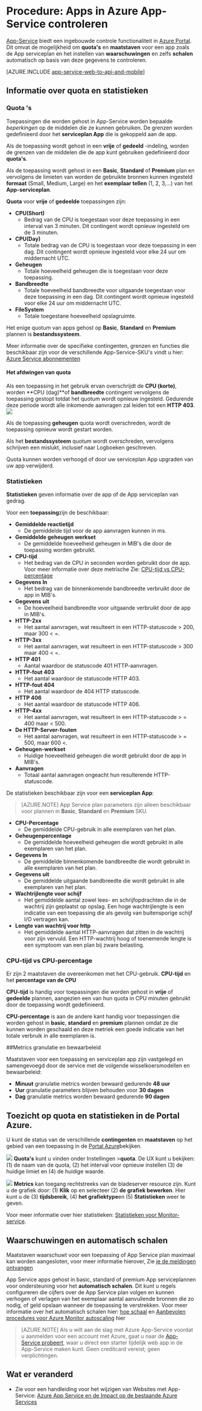 <properties
    pageTitle="Apps in Azure App-Service controleren"
    description="Leren Apps in Azure App-Service controleren met behulp van de Portal Azure."
    services="app-service"
    documentationCenter=""
    authors="btardif"
    manager="wpickett"
    editor="mollybos"/>

<tags
    ms.service="app-service"
    ms.workload="na"
    ms.tgt_pltfrm="na"
    ms.devlang="na"
    ms.topic="article"
    ms.date="09/07/2016"
    ms.author="byvinyal"/>

# <a name="how-to-monitor-apps-in-azure-app-service"></a>Procedure: Apps in Azure App-Service controleren

[App-Service](http://go.microsoft.com/fwlink/?LinkId=529714) biedt een ingebouwde controle functionaliteit in [Azure Portal](https://portal.azure.com).
Dit omvat de mogelijkheid om **quota's** en **maatstaven** voor een app zoals de App serviceplan en het instellen van **waarschuwingen** en zelfs **schalen** automatisch op basis van deze gegevens te controleren.

[AZURE.INCLUDE [app-service-web-to-api-and-mobile](../../includes/app-service-web-to-api-and-mobile.md)]

## <a name="understanding-quotas-and-metrics"></a>Informatie over quota en statistieken

### <a name="quotas"></a>Quota 's

Toepassingen die worden gehost in App-Service worden bepaalde *beperkingen* op de middelen die ze kunnen gebruiken. De grenzen worden gedefinieerd door het **serviceplan App** die is gekoppeld aan de app.

Als de toepassing wordt gehost in een **vrije** of **gedeeld** -indeling, worden de grenzen van de middelen die de app kunt gebruiken gedefinieerd door **quota's**.

Als de toepassing wordt gehost in een **Basic**, **Standard** of **Premium** plan en vervolgens de limieten van worden de gebruikte bronnen kunnen ingesteld **formaat** (Small, Medium, Large) en het **exemplaar tellen** (1, 2, 3,...) van het **App-serviceplan**.

**Quota** voor **vrije** of **gedeelde** toepassingen zijn:

* **CPU(Short)**
   * Bedrag van de CPU is toegestaan voor deze toepassing in een interval van 3 minuten. Dit contingent wordt opnieuw ingesteld om de 3 minuten.
* **CPU(Day)**
   * Totale bedrag van de CPU is toegestaan voor deze toepassing in een dag. Dit contingent wordt opnieuw ingesteld voor elke 24 uur om middernacht UTC.
* **Geheugen**
   * Totale hoeveelheid geheugen die is toegestaan voor deze toepassing.
* **Bandbreedte**
   * Totale hoeveelheid bandbreedte voor uitgaande toegestaan voor deze toepassing in een dag.
   Dit contingent wordt opnieuw ingesteld voor elke 24 uur om middernacht UTC.
* **FileSystem**
   * Totale toegestane hoeveelheid opslagruimte.

Het enige quotum van apps gehost op **Basic**, **Standard** en **Premium** plannen is **bestandssysteem**.

Meer informatie over de specifieke contingenten, grenzen en functies die beschikbaar zijn voor de verschillende App-Service-SKU's vindt u hier: [Azure Service abonnementen](../azure-subscription-service-limits.md#app-service-limits)

#### <a name="quota-enforcement"></a>Het afdwingen van quota

Als een toepassing in het gebruik ervan overschrijdt de **CPU (korte)**, worden **CPU (dag)**of **bandbreedte** contingent vervolgens de toepassing gestopt totdat het quotum wordt opnieuw ingesteld. Gedurende deze periode wordt alle inkomende aanvragen zal leiden tot een **HTTP 403**.
![][http403]

Als de toepassing **geheugen** quota wordt overschreden, wordt de toepassing opnieuw wordt gestart worden.

Als het **bestandssysteem** quotum wordt overschreden, vervolgens schrijven een mislukt, inclusief naar Logboeken geschreven.

Quota kunnen worden verhoogd of door uw serviceplan App upgraden van uw app verwijderd.

### <a name="metrics"></a>Statistieken

**Statistieken** geven informatie over de app of de App serviceplan van gedrag.

Voor een **toepassing**zijn de beschikbaar:

* **Gemiddelde reactietijd**
   * De gemiddelde tijd voor de app aanvragen kunnen in ms.
* **Gemiddelde geheugen werkset**
   * De gemiddelde hoeveelheid geheugen in MIB's die door de toepassing worden gebruikt.
* **CPU-tijd**
   * Het bedrag van de CPU in seconden worden gebruikt door de app. Voor meer informatie over deze metrische Zie: [CPU-tijd vs CPU-percentage](#cpu-time-vs-cpu-percentage)
* **Gegevens In**
   * Het bedrag van de binnenkomende bandbreedte verbruikt door de app in MIB's.
* **Gegevens uit**
   * De hoeveelheid bandbreedte voor uitgaande verbruikt door de app in MIB's.
* **HTTP-2xx**
   * Het aantal aanvragen, wat resulteert in een HTTP-statuscode > 200, maar 300 < =.
* **HTTP-3xx**
   * Het aantal aanvragen, wat resulteert in een HTTP-statuscode > 300 maar 400 < =.
* **HTTP 401**
   * Aantal waardoor de statuscode 401 HTTP-aanvragen.
* **HTTP-fout 403**
   * Het aantal waardoor de statuscode HTTP 403.
* **HTTP-fout 404**
   * Het aantal waardoor de 404 HTTP statuscode.
* **HTTP 406**
   * Het aantal waardoor de statuscode HTTP 406.
* **HTTP-4xx**
   * Het aantal aanvragen, wat resulteert in een HTTP-statuscode > = 400 maar < 500.
* **De HTTP-Server-fouten**
   * Het aantal aanvragen, wat resulteert in een HTTP-statuscode > = 500, maar 600 <.
* **Geheugen-werkset**
   * Huidige hoeveelheid geheugen die wordt gebruikt door de app in MIB's.
* **Aanvragen**
   * Totaal aantal aanvragen ongeacht hun resulterende HTTP-statuscode.

De statistieken beschikbaar zijn voor een **serviceplan App**:

>[AZURE.NOTE] App Service plan parameters zijn alleen beschikbaar voor plannen in **Basic**, **Standard** en **Premium** SKU.

* **CPU-Percentage**
   * De gemiddelde CPU-gebruik in alle exemplaren van het plan.
* **Geheugenpercentage**
   * De gemiddelde hoeveelheid geheugen die wordt gebruikt in alle exemplaren van het plan.
* **Gegevens In**
   * De gemiddelde binnenkomende bandbreedte die wordt gebruikt in alle exemplaren van het plan.
* **Gegevens uit**
   * De gemiddelde uitgaande bandbreedte die wordt gebruikt in alle exemplaren van het plan.
* **Wachtrijlengte voor schijf**
   * Het gemiddelde aantal zowel lees- en schrijfopdrachten die in de wachtrij zijn geplaatst op opslag. Een hoge wachtrijlengte is een indicatie van een toepassing die als gevolg van buitensporige schijf I/O vertragen kan.
* **Lengte van wachtrij voor http**
   * Het gemiddelde aantal HTTP-aanvragen dat zitten in de wachtrij voor zijn vervuld. Een HTTP-wachtrij hoog of toenemende lengte is een symptoom van een plan bij zware belasting.

### <a name="cpu-time-vs-cpu-percentage"></a>CPU-tijd vs CPU-percentage
<!-- To do: Fix Anchor (#CPU-time-vs.-CPU-percentage) -->

Er zijn 2 maatstaven die overeenkomen met het CPU-gebruik. **CPU-tijd** en het **percentage van de CPU**

**CPU-tijd** is handig voor toepassingen die worden gehost in **vrije** of **gedeelde** plannen, aangezien een van hun quota in CPU minuten gebruikt door de toepassing wordt gedefinieerd.

**CPU-percentage** is aan de andere kant handig voor toepassingen die worden gehost in **basic**, **standard** en **premium** plannen omdat ze die kunnen worden geschaald en deze metriek een goede indicatie van het totale verbruik in alle exemplaren is.

##<a name="metrics-granularity-and-retention-policy"></a>Metrics granulatie en bewaarbeleid

Maatstaven voor een toepassing en serviceplan app zijn vastgelegd en samengevoegd door de service met de volgende wisselkoersmodellen en bewaarbeleid:

 * **Minuut** granulatie metrics worden bewaard gedurende **48 uur**
 * **Uur** granulatie parameters blijven behouden voor **30 dagen**
 * **Dag** granulatie metrics worden bewaard gedurende **90 dagen**

## <a name="monitoring-quotas-and-metrics-in-the-azure-portal"></a>Toezicht op quota en statistieken in de Portal Azure.

U kunt de status van de verschillende **contingenten** en **maatstaven** op het gebied van een toepassing in de [Portal Azure](https://portal.azure.com)bekijken.

![][quotas]
**Quota's** kunt u vinden onder Instellingen >**quota**. De UX kunt u bekijken: (1) de naam van de quota, (2) het interval voor opnieuw instellen (3) de huidige limiet en (4) de huidige waarde.

![][metrics]
**Metrics** kan toegang rechtstreeks van de bladeserver resource zijn. Kunt u de grafiek door: (1) **Klik** op en selecteer (2) **de grafiek bewerken**.
Hier kunt u de (3) **tijdsbereik**, (4) **het grafiektype**en (5) **Statistieken** weer te geven.  

Voor meer informatie over hier statistieken: [Statistieken voor Monitor-service](../monitoring-and-diagnostics/insights-how-to-customize-monitoring.md).

## <a name="alerts-and-autoscale"></a>Waarschuwingen en automatisch schalen
Maatstaven waarschuwt voor een toepassing of App Service plan maximaal kan worden aangesloten, voor meer informatie hierover, Zie [je de meldingen ontvangen](../monitoring-and-diagnostics/insights-receive-alert-notifications.md)

App Service apps gehost in basic, standard of premium App serviceplannen voor ondersteuning voor het **automatisch schalen**. Dit kunt u regels configureren die cijfers over de App Service plan volgen en kunnen verhogen of verlagen van het exemplaar aantal aanvullende bronnen die zo nodig, of geld opslaan wanneer de toepassing te verstrekken. Voor meer informatie over het automatisch schalen hier: [hoe schaal](../monitoring-and-diagnostics/insights-how-to-scale.md) en [Aanbevolen procedures voor Azure Monitor autoscaling](../monitoring-and-diagnostics/insights-autoscale-best-practices.md) hier

>[AZURE.NOTE] Als u wilt aan de slag met Azure App-Service voordat u aanmelden voor een account met Azure, gaat u naar de [App-Service probeert](http://go.microsoft.com/fwlink/?LinkId=523751), waar u direct een starter tijdelijk web app in de App-Service maken kunt. Geen creditcard vereist; geen verplichtingen.

## <a name="whats-changed"></a>Wat er veranderd
* Zie voor een handleiding voor het wijzigen van Websites met App-Service: [Azure App Service en de Impact op de bestaande Azure Services](http://go.microsoft.com/fwlink/?LinkId=529714)

[fzilla]:http://go.microsoft.com/fwlink/?LinkId=247914
[vmsizes]:http://go.microsoft.com/fwlink/?LinkID=309169



<!-- Images. -->
[http403]: ./media/web-sites-monitor/http403.png
[quotas]: ./media/web-sites-monitor/quotas.png
[metrics]: ./media/web-sites-monitor/metrics.png
